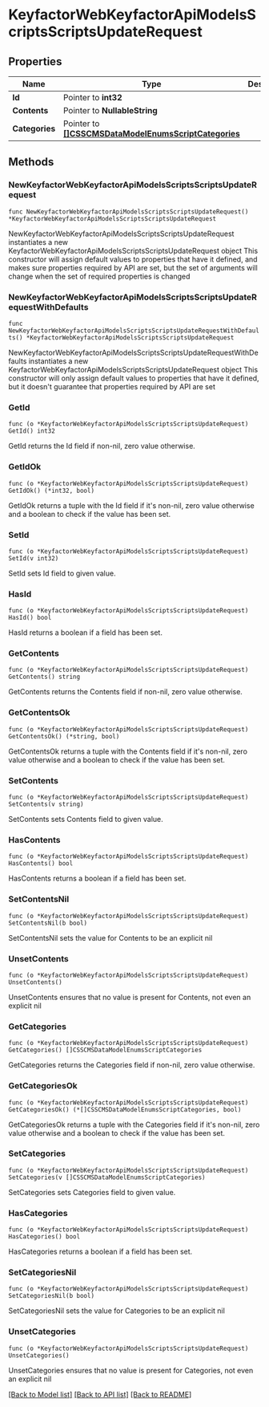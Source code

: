 # KeyfactorWebKeyfactorApiModelsScriptsScriptsUpdateRequest

## Properties

Name | Type | Description | Notes
------------ | ------------- | ------------- | -------------
**Id** | Pointer to **int32** |  | [optional] 
**Contents** | Pointer to **NullableString** |  | [optional] 
**Categories** | Pointer to [**[]CSSCMSDataModelEnumsScriptCategories**](CSSCMSDataModelEnumsScriptCategories.md) |  | [optional] 

## Methods

### NewKeyfactorWebKeyfactorApiModelsScriptsScriptsUpdateRequest

`func NewKeyfactorWebKeyfactorApiModelsScriptsScriptsUpdateRequest() *KeyfactorWebKeyfactorApiModelsScriptsScriptsUpdateRequest`

NewKeyfactorWebKeyfactorApiModelsScriptsScriptsUpdateRequest instantiates a new KeyfactorWebKeyfactorApiModelsScriptsScriptsUpdateRequest object
This constructor will assign default values to properties that have it defined,
and makes sure properties required by API are set, but the set of arguments
will change when the set of required properties is changed

### NewKeyfactorWebKeyfactorApiModelsScriptsScriptsUpdateRequestWithDefaults

`func NewKeyfactorWebKeyfactorApiModelsScriptsScriptsUpdateRequestWithDefaults() *KeyfactorWebKeyfactorApiModelsScriptsScriptsUpdateRequest`

NewKeyfactorWebKeyfactorApiModelsScriptsScriptsUpdateRequestWithDefaults instantiates a new KeyfactorWebKeyfactorApiModelsScriptsScriptsUpdateRequest object
This constructor will only assign default values to properties that have it defined,
but it doesn't guarantee that properties required by API are set

### GetId

`func (o *KeyfactorWebKeyfactorApiModelsScriptsScriptsUpdateRequest) GetId() int32`

GetId returns the Id field if non-nil, zero value otherwise.

### GetIdOk

`func (o *KeyfactorWebKeyfactorApiModelsScriptsScriptsUpdateRequest) GetIdOk() (*int32, bool)`

GetIdOk returns a tuple with the Id field if it's non-nil, zero value otherwise
and a boolean to check if the value has been set.

### SetId

`func (o *KeyfactorWebKeyfactorApiModelsScriptsScriptsUpdateRequest) SetId(v int32)`

SetId sets Id field to given value.

### HasId

`func (o *KeyfactorWebKeyfactorApiModelsScriptsScriptsUpdateRequest) HasId() bool`

HasId returns a boolean if a field has been set.

### GetContents

`func (o *KeyfactorWebKeyfactorApiModelsScriptsScriptsUpdateRequest) GetContents() string`

GetContents returns the Contents field if non-nil, zero value otherwise.

### GetContentsOk

`func (o *KeyfactorWebKeyfactorApiModelsScriptsScriptsUpdateRequest) GetContentsOk() (*string, bool)`

GetContentsOk returns a tuple with the Contents field if it's non-nil, zero value otherwise
and a boolean to check if the value has been set.

### SetContents

`func (o *KeyfactorWebKeyfactorApiModelsScriptsScriptsUpdateRequest) SetContents(v string)`

SetContents sets Contents field to given value.

### HasContents

`func (o *KeyfactorWebKeyfactorApiModelsScriptsScriptsUpdateRequest) HasContents() bool`

HasContents returns a boolean if a field has been set.

### SetContentsNil

`func (o *KeyfactorWebKeyfactorApiModelsScriptsScriptsUpdateRequest) SetContentsNil(b bool)`

 SetContentsNil sets the value for Contents to be an explicit nil

### UnsetContents
`func (o *KeyfactorWebKeyfactorApiModelsScriptsScriptsUpdateRequest) UnsetContents()`

UnsetContents ensures that no value is present for Contents, not even an explicit nil
### GetCategories

`func (o *KeyfactorWebKeyfactorApiModelsScriptsScriptsUpdateRequest) GetCategories() []CSSCMSDataModelEnumsScriptCategories`

GetCategories returns the Categories field if non-nil, zero value otherwise.

### GetCategoriesOk

`func (o *KeyfactorWebKeyfactorApiModelsScriptsScriptsUpdateRequest) GetCategoriesOk() (*[]CSSCMSDataModelEnumsScriptCategories, bool)`

GetCategoriesOk returns a tuple with the Categories field if it's non-nil, zero value otherwise
and a boolean to check if the value has been set.

### SetCategories

`func (o *KeyfactorWebKeyfactorApiModelsScriptsScriptsUpdateRequest) SetCategories(v []CSSCMSDataModelEnumsScriptCategories)`

SetCategories sets Categories field to given value.

### HasCategories

`func (o *KeyfactorWebKeyfactorApiModelsScriptsScriptsUpdateRequest) HasCategories() bool`

HasCategories returns a boolean if a field has been set.

### SetCategoriesNil

`func (o *KeyfactorWebKeyfactorApiModelsScriptsScriptsUpdateRequest) SetCategoriesNil(b bool)`

 SetCategoriesNil sets the value for Categories to be an explicit nil

### UnsetCategories
`func (o *KeyfactorWebKeyfactorApiModelsScriptsScriptsUpdateRequest) UnsetCategories()`

UnsetCategories ensures that no value is present for Categories, not even an explicit nil

[[Back to Model list]](../README.md#documentation-for-models) [[Back to API list]](../README.md#documentation-for-api-endpoints) [[Back to README]](../README.md)


